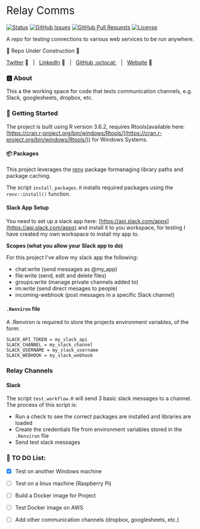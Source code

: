 <h1 style="font-weight:normal">
  Relay Comms 
</h1>


[![Status](https://www.repostatus.org/badges/latest/wip.svg)]() [![GitHub Issues](https://img.shields.io/github/issues/wjsutton/relay_comms.svg)](https://github.com/wjsutton/relay_comms/issues) [![GitHub Pull Requests](https://img.shields.io/github/issues-pr/wjsutton/relay_comms.svg)](https://github.com/wjsutton/relay_comms/pulls) [![License](https://img.shields.io/badge/license-MIT-blue.svg)](/LICENSE)

A repo for testing connections to various web services to be run anywhere.

:construction: Repo Under Construction :construction: 

[Twitter][Twitter] :speech_balloon:&nbsp;&nbsp;&nbsp;|&nbsp;&nbsp;&nbsp;[LinkedIn][LinkedIn] :necktie:&nbsp;&nbsp;&nbsp;|&nbsp;&nbsp;&nbsp;[GitHub :octocat:][GitHub]&nbsp;&nbsp;&nbsp;|&nbsp;&nbsp;&nbsp;[Website][Website] :link:


<!--
Quick Link 
-->

[Twitter]:https://twitter.com/WJSutton12
[LinkedIn]:https://www.linkedin.com/in/will-sutton-14711627/
[GitHub]:https://github.com/wjsutton
[Website]:https://wjsutton.github.io/

### :a: About

This a the working space for code that tests communication channels, e.g. Slack, googlesheets, dropbox, etc.

### :checkered_flag: Getting Started

The project is built using R version 3.6.2, requires Rtools(available here: [https://cran.r-project.org/bin/windows/Rtools/](https://cran.r-project.org/bin/windows/Rtools/)) for Windows Systems.

#### :package: Packages

This project leverages the [renv](https://rstudio.github.io/renv/articles/renv.html) package formanaging library paths and package caching.

The script `install_packages.R` installs required packages using the `renv::install()` function. 

#### Slack App Setup

You need to set up a slack app here: [https://api.slack.com/apps](https://api.slack.com/apps) and install it to you workspace, for testing I have created my own workspace to install my app to.

**Scopes (what you allow your Slack app to do)**

For this project I've allow my slack app the following:

- chat:write (send messages as @my_app)
- file:write (send, edit and delete files)
- groups:write (manage private channels added to)
- im:write (send direct mesages to people)
- incoming-webhook (post messages in a specific Slack channel)

#### `.Renviron` file

A .Renviron is required to store the projects environment variables, of the form:

```
SLACK_API_TOKEN = my_slack_api
SLACK_CHANNEL = my_slack_channel
SLACK_USERNAME = my_slack_username
SLACK_WEBHOOK = my_slack_webhook

```

### Relay Channels

#### Slack

The script `test_workflow.R` will send 3 basic slack messages to a channel. The process of this script is:
- Run a check to see the correct packages are installed and libraries are loaded
- Create the credentials file from environment variables stored in the `.Renviron` file
- Send test slack messages


### :thinking: TO DO List:

- [x] Test on another Windows machine
- [ ] Test on a linux machine (Raspberry Pi)
- [ ] Build a Docker image for Project
- [ ] Test Docker image on AWS
- [ ] Add other communication channels (dropbox, googlesheets, etc.)

